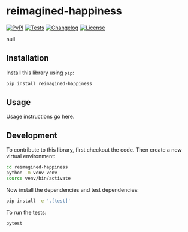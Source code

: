 # reimagined-happiness

[![PyPI](https://img.shields.io/pypi/v/reimagined-happiness.svg)](https://pypi.org/project/reimagined-happiness/)
[![Tests](https://github.com/Coding4Hours/reimagined-happiness/actions/workflows/test.yml/badge.svg)](https://github.com/Coding4Hours/reimagined-happiness/actions/workflows/test.yml)
[![Changelog](https://img.shields.io/github/v/release/Coding4Hours/reimagined-happiness?include_prereleases&label=changelog)](https://github.com/Coding4Hours/reimagined-happiness/releases)
[![License](https://img.shields.io/badge/license-Apache%202.0-blue.svg)](https://github.com/Coding4Hours/reimagined-happiness/blob/main/LICENSE)

null

## Installation

Install this library using `pip`:
```bash
pip install reimagined-happiness
```
## Usage

Usage instructions go here.

## Development

To contribute to this library, first checkout the code. Then create a new virtual environment:
```bash
cd reimagined-happiness
python -m venv venv
source venv/bin/activate
```
Now install the dependencies and test dependencies:
```bash
pip install -e '.[test]'
```
To run the tests:
```bash
pytest
```
